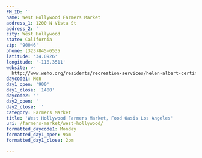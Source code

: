 ```yaml
---
FM_ID: ''
name: West Hollywood Farmers Market
address_1: 1200 N Vista St
address_2: ''
city: West Hollywood
state: California
zip: '90046'
phone: (323)845-6535
latitude: '34.0926'
longitude: '-118.3511'
website: >-
  http://www.weho.org/residents/recreation-services/helen-albert-certified-farmers-market
daycode1: Mon
day1_open: '900'
day1_close: '1400'
daycode2: ''
day2_open: ''
day2_close: ''
category: Farmers Market
title: 'West Hollywood Farmers Market, Food Oasis Los Angeles'
uri: /farmers-market/west-hollywood/
formatted_daycode1: Monday
formatted_day1_open: 9am
formatted_day1_close: 2pm

---
```

